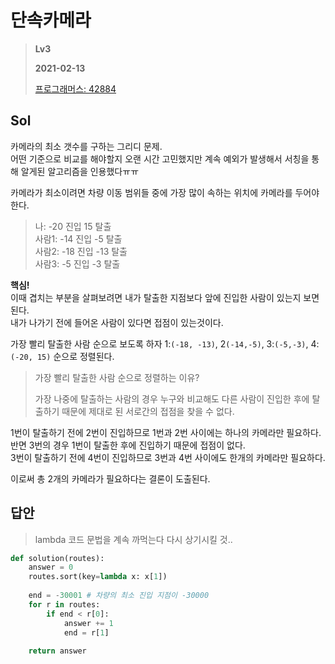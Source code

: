 # 단속카메라
> **Lv3**
>
> **2021-02-13**
>
> [프로그래머스: 42884](https://programmers.co.kr/learn/courses/30/lessons/42884)


## Sol

카메라의 최소 갯수를 구하는 그리디 문제.  
어떤 기준으로 비교를 해야할지 오랜 시간 고민했지만 계속 예외가 발생해서 서칭을 통해 알게된 알고리즘을 인용했다ㅠㅠ  


카메라가 최소이려면 차량 이동 범위들 중에 가장 많이 속하는 위치에 카메라를 두어야한다.   


>
>나: -20 진입 15 탈출  
>사람1: -14 진입 -5 탈출  
>사람2: -18 진입 -13 탈출  
>사람3: -5 진입 -3 탈출  
>


**핵심!**  
이때 겹치는 부분을 살펴보려면 내가 탈출한 지점보다 앞에 진입한 사람이 있는지 보면 된다.  
내가 나가기 전에 들어온 사람이 있다면 접점이 있는것이다.

  
가장 빨리 탈출한 사람 순으로 보도록 하자  1:`(-18, -13)`, 2`(-14,-5)`, 3:`(-5,-3)`, 4:`(-20, 15)` 순으로 정렬된다.
> 가장 빨리 탈출한 사람 순으로 정렬하는 이유? 
> 
> 가장 나중에 탈출하는 사람의 경우 누구와 비교해도 다른 사람이 진입한 후에 탈출하기 때문에 제대로 된 서로간의 접점을 찾을 수 없다.


1번이 탈출하기 전에 2번이 진입하므로 1번과 2번 사이에는 하나의 카메라만 필요하다.  
반면 3번의 경우 1번이 탈출한 후에 진입하기 때문에 접점이 없다.  
3번이 탈출하기 전에 4번이 진입하므로 3번과 4번 사이에도 한개의 카메라만 필요하다.  


이로써 총 2개의 카메라가 필요하다는 결론이 도출된다.  


## 답안
> lambda 코드 문법을 계속 까먹는다 다시 상기시킬 것..
```python
def solution(routes):
    answer = 0
    routes.sort(key=lambda x: x[1])
    
    end = -30001 # 차량의 최소 진입 지점이 -30000
    for r in routes:
        if end < r[0]:
            answer += 1
            end = r[1]
    
    return answer
```